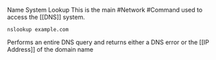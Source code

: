 Name System Lookup
This is the main #Network #Command used to access the [[DNS]] system.

	nslookup example.com

Performs an entire DNS query and returns either a DNS error or the [[IP Address]] of the domain name